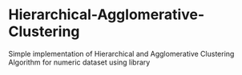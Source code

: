 # Hierarchical-Agglomerative-Clustering
Simple implementation of Hierarchical and Agglomerative Clustering Algorithm for numeric dataset using library
